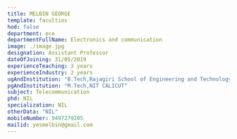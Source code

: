 ```yaml
---
title: MELBIN GEORGE
template: faculties
hod: false
department: ece
departmentFullName: Electronics and communication
image: ./image.jpg
designation: Assistant Professor
dateOfJoining: 31/05/2019
experienceTeaching: 3 years
experienceIndustry: 2 years
ugAndInstitution: "B.Tech,Rajagiri School of Engineering and Technology."
pgAndInstitution: "M.Tech,NIT CALICUT"
subject: Telecommunication
phd: NIL
specialization: NIL
otherData: "NIL"
mobileNumber: 9497279205
mailid: yesmelbin@gmail.com
---
```


